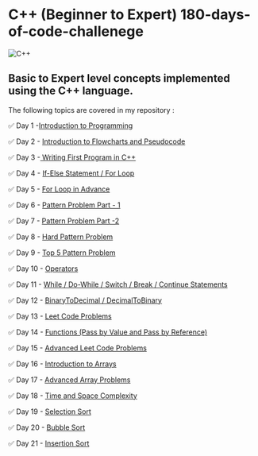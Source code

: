 # C++ (Beginner to Expert) 180-days-of-code-challenege

![C++](https://upload.wikimedia.org/wikipedia/commons/thumb/1/18/ISO_C%2B%2B_Logo.svg/213px-ISO_C%2B%2B_Logo.svg.png)

## **Basic to Expert level concepts implemented using the C++ language.**

The following topics are covered in my repository : 

:white_check_mark: Day 1 -[Introduction to Programming](https://github.com/shoryatyagi/DSA-series/tree/master/Day%201)

:white_check_mark: Day 2 - [Introduction to Flowcharts and Pseudocode](https://github.com/shoryatyagi/DSA-series/tree/master/Day%202)

:white_check_mark: Day 3 -[ Writing First Program in C++](https://github.com/shoryatyagi/DSA-series/tree/master/Day%203)

:white_check_mark: Day 4 - [If-Else Statement / For Loop](https://github.com/shoryatyagi/DSA-series/tree/master/Day%204)

:white_check_mark: Day 5 - [For Loop in Advance](https://github.com/shoryatyagi/DSA-series/tree/master/Day%205)

:white_check_mark: Day 6 - [Pattern Problem Part - 1](https://github.com/shoryatyagi/DSA-series/tree/master/Day%206)

:white_check_mark: Day 7 - [Pattern Problem Part -2](https://github.com/shoryatyagi/DSA-series/tree/master/Day%207)

:white_check_mark: Day 8 - [Hard Pattern Problem](https://github.com/shoryatyagi/DSA-series/tree/master/Day%208)

:white_check_mark: Day 9 - [Top 5 Pattern Problem](https://github.com/shoryatyagi/DSA-series/tree/master/Day%209)

:white_check_mark: Day 10 - [Operators](https://github.com/shoryatyagi/DSA-series/tree/master/Day%2010)

:white_check_mark: Day 11 - [While / Do-While / Switch / Break / Continue Statements](https://github.com/shoryatyagi/DSA-series/tree/master/Day%2011)

:white_check_mark: Day 12 - [BinaryToDecimal / DecimalToBinary](https://github.com/shoryatyagi/DSA-series/tree/master/Day%2012)

:white_check_mark: Day 13 - [Leet Code Problems](https://github.com/shoryatyagi/DSA-series/tree/master/Day%2013)

:white_check_mark: Day 14 - [Functions (Pass by Value and Pass by Reference)](https://github.com/shoryatyagi/DSA-series/tree/master/Day%2014)

:white_check_mark: Day 15 - [Advanced Leet Code Problems](https://github.com/shoryatyagi/DSA-series/tree/master/Day%2015)

:white_check_mark: Day 16 - [Introduction to Arrays](https://github.com/shoryatyagi/DSA-series/tree/master/Day%2016)

:white_check_mark: Day 17 - [Advanced Array Problems](https://github.com/shoryatyagi/DSA-series/tree/master/Day%2017)

:white_check_mark: Day 18 - [Time and Space Complexity](https://www.youtube.com/watch?v=hUdqNPhXOh4&list=PLQEaRBV9gAFu4ovJ41PywklqI7IyXwr01&index=18&t=1s&ab_channel=CoderArmy)

:white_check_mark: Day 19 - [Selection Sort](https://github.com/shoryatyagi/DSA-series/tree/master/Day%2019)

:white_check_mark: Day 20 - [Bubble Sort](https://github.com/shoryatyagi/DSA-series/tree/master/Day%2020)

:white_check_mark: Day 21 - [Insertion Sort](https://github.com/shoryatyagi/DSA-series/tree/master/Day%2021)

